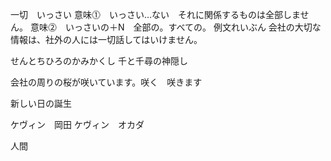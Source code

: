 一切　いっさい
意味⓵　いっさい…ない　それに関係するものは全部しません。
意味⓶　いっさいの＋N　全部の。すべての。
例文れいぶん
会社の大切な情報は、社外の人には一切話してはいけません。

せんとちひろのかみかくし
千と千尋の神隠し

会社の周りの桜が咲いています。咲く　咲きます

新しい日の誕生

ケヴィン　岡田
ケヴィン　オカダ

人間
